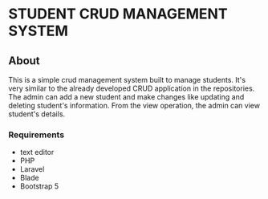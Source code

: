 # STUDENT CRUD MANAGEMENT SYSTEM


## About
<pr>This is a simple crud management system built to manage students.
    It's very similar to the already developed CRUD application in the repositories.
    The admin can add a new student and make changes like updating and deleting student's 
    information.
    From the view operation, the admin can view student's details.
</pr>

### Requirements

- text editor
- PHP
- Laravel
- Blade
- Bootstrap 5